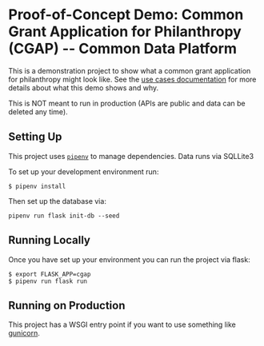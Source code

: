 # Proof-of-Concept Demo: Common Grant Application for Philanthropy (CGAP) -- Common Data Platform

This is a demonstration project to show what a common grant
application for philanthropy might look like.  See the [use cases
documentation](docs/USE_CASES.md) for more details about what this
demo shows and why.

This is NOT meant to run in production (APIs are public and data can be deleted any time).

## Setting Up

This project uses [`pipenv`](https://pipenv.pypa.io/en/latest/) to manage dependencies.  Data runs via SQLLite3

To set up your development environment run:

```
$ pipenv install
```

Then set up the database via:

```
pipenv run flask init-db --seed
```

## Running Locally

Once you have set up your environment you can run the project via flask:

```
$ export FLASK_APP=cgap
$ pipenv run flask run
```


## Running on Production

This project has a WSGI entry point if you want to use something like [gunicorn](https://flask.palletsprojects.com/en/2.0.x/deploying/wsgi-standalone/#gunicorn).

